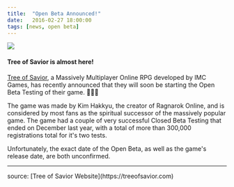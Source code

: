 ```yaml
---
title:  "Open Beta Announced!"
date:   2016-02-27 18:00:00
tags: [news, open beta]
---
```

<img src='{{ "images/posts/ToS_OBT.jpg" | prepend: site.url }}'
  style='max-width:100%;'/>

#### Tree of Savior is almost here!

[Tree of Savior](https://treeofsavior.com/), a Massively Multiplayer Online RPG developed 
by IMC Games, has recently announced that they will soon be starting the Open Beta 
Testing of their game. :tada::tada::tada:

The game was made by Kim Hakkyu, the creator of Ragnarok Online, and is considered by most 
fans as the spiritual successor of the massively popular game. The game had a couple of 
very successful Closed Beta Testing that ended on December last year, with a total of more
than 300,000 registrations total for it's two tests.

Unfortunately, the exact date of the Open Beta, as well as the game's release date, are 
both unconfirmed.

<hr/>
source: [Tree of Savior Website](https://treeofsavior.com)
